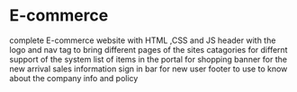 # E-commerce
complete E-commerce website with HTML ,CSS and JS
header with the logo and nav tag to bring different pages of the sites
catagories for differnt support of the system
list of items in the portal for shopping 
banner for the new arrival sales information
sign in bar for new user
footer to use to know about the company info and policy 